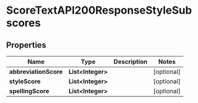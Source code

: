 

# ScoreTextAPI200ResponseStyleSubscores


## Properties

| Name | Type | Description | Notes |
|------------ | ------------- | ------------- | -------------|
|**abbreviationScore** | **List&lt;Integer&gt;** |  |  [optional] |
|**styleScore** | **List&lt;Integer&gt;** |  |  [optional] |
|**spellingScore** | **List&lt;Integer&gt;** |  |  [optional] |



